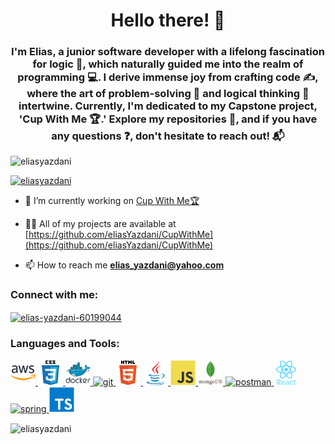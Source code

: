<h1 align="center"> Hello there! 👋</h1>
<h3 align="center">I'm Elias, a junior software developer with a lifelong fascination for logic 🧠, which naturally guided me into the realm of programming 💻. I derive immense joy from crafting code ✍️, where the art of problem-solving 🧩 and logical thinking 🤔 intertwine. Currently, I'm dedicated to my Capstone project, 'Cup With Me 🏆.' Explore my repositories 📂, and if you have any questions ❓, don't hesitate to reach out! 📬</h3>

<p align="left"> <img src="https://komarev.com/ghpvc/?username=eliasyazdani&label=Profile%20views&color=0e75b6&style=flat" alt="eliasyazdani" /> </p>

<p align="left"> <a href="https://github.com/ryo-ma/github-profile-trophy"><img src="https://github-profile-trophy.vercel.app/?username=eliasyazdani" alt="eliasyazdani" /></a> </p>

- 🔭 I’m currently working on [Cup With Me🏆](http://ec2-18-194-137-76.eu-central-1.compute.amazonaws.com/)

- 👨‍💻 All of my projects are available at [https://github.com/eliasYazdani/CupWithMe](https://github.com/eliasYazdani/CupWithMe)

- 📫 How to reach me **elias_yazdani@yahoo.com**

<h3 align="left">Connect with me:</h3>
<p align="left">
<a href="https://linkedin.com/in/elias-yazdani-60199044" target="blank"><img align="center" src="https://raw.githubusercontent.com/rahuldkjain/github-profile-readme-generator/master/src/images/icons/Social/linked-in-alt.svg" alt="elias-yazdani-60199044" height="30" width="40" /></a>
</p>

<h3 align="left">Languages and Tools:</h3>
<p align="left"> <a href="https://aws.amazon.com" target="_blank" rel="noreferrer"> <img src="https://raw.githubusercontent.com/devicons/devicon/master/icons/amazonwebservices/amazonwebservices-original-wordmark.svg" alt="aws" width="40" height="40"/> </a> <a href="https://www.w3schools.com/css/" target="_blank" rel="noreferrer"> <img src="https://raw.githubusercontent.com/devicons/devicon/master/icons/css3/css3-original-wordmark.svg" alt="css3" width="40" height="40"/> </a> <a href="https://www.docker.com/" target="_blank" rel="noreferrer"> <img src="https://raw.githubusercontent.com/devicons/devicon/master/icons/docker/docker-original-wordmark.svg" alt="docker" width="40" height="40"/> </a> <a href="https://git-scm.com/" target="_blank" rel="noreferrer"> <img src="https://www.vectorlogo.zone/logos/git-scm/git-scm-icon.svg" alt="git" width="40" height="40"/> </a> <a href="https://www.w3.org/html/" target="_blank" rel="noreferrer"> <img src="https://raw.githubusercontent.com/devicons/devicon/master/icons/html5/html5-original-wordmark.svg" alt="html5" width="40" height="40"/> </a> <a href="https://www.java.com" target="_blank" rel="noreferrer"> <img src="https://raw.githubusercontent.com/devicons/devicon/master/icons/java/java-original.svg" alt="java" width="40" height="40"/> </a> <a href="https://developer.mozilla.org/en-US/docs/Web/JavaScript" target="_blank" rel="noreferrer"> <img src="https://raw.githubusercontent.com/devicons/devicon/master/icons/javascript/javascript-original.svg" alt="javascript" width="40" height="40"/> </a> <a href="https://www.mongodb.com/" target="_blank" rel="noreferrer"> <img src="https://raw.githubusercontent.com/devicons/devicon/master/icons/mongodb/mongodb-original-wordmark.svg" alt="mongodb" width="40" height="40"/> </a> <a href="https://postman.com" target="_blank" rel="noreferrer"> <img src="https://www.vectorlogo.zone/logos/getpostman/getpostman-icon.svg" alt="postman" width="40" height="40"/> </a> <a href="https://reactjs.org/" target="_blank" rel="noreferrer"> <img src="https://raw.githubusercontent.com/devicons/devicon/master/icons/react/react-original-wordmark.svg" alt="react" width="40" height="40"/> </a> <a href="https://spring.io/" target="_blank" rel="noreferrer"> <img src="https://www.vectorlogo.zone/logos/springio/springio-icon.svg" alt="spring" width="40" height="40"/> </a> <a href="https://www.typescriptlang.org/" target="_blank" rel="noreferrer"> <img src="https://raw.githubusercontent.com/devicons/devicon/master/icons/typescript/typescript-original.svg" alt="typescript" width="40" height="40"/> </a> </p>

<p><img align="center" src="https://github-readme-stats.vercel.app/api/top-langs?username=eliasyazdani&show_icons=true&locale=en&layout=compact" alt="eliasyazdani" /></p>
